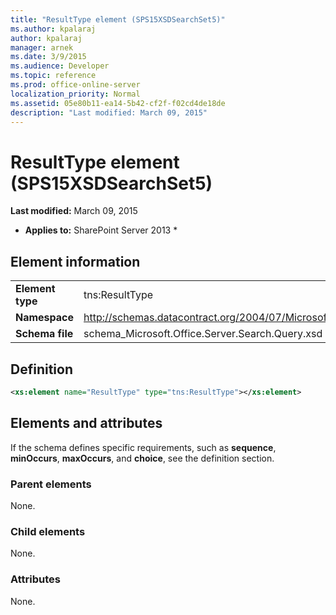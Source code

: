 ```yaml
---
title: "ResultType element (SPS15XSDSearchSet5)"
ms.author: kpalaraj
author: kpalaraj
manager: arnek
ms.date: 3/9/2015
ms.audience: Developer
ms.topic: reference
ms.prod: office-online-server
localization_priority: Normal
ms.assetid: 05e80b11-ea14-5b42-cf2f-f02cd4de18de
description: "Last modified: March 09, 2015"
---
```


# ResultType element (SPS15XSDSearchSet5)

 **Last modified:** March 09, 2015 
  
 * **Applies to:** SharePoint Server 2013 * 
  
## Element information

|||
|:-----|:-----|
|**Element type** <br/> |tns:ResultType  <br/> |
|**Namespace** <br/> |http://schemas.datacontract.org/2004/07/Microsoft.Office.Server.Search.Query  <br/> |
|**Schema file** <br/> |schema_Microsoft.Office.Server.Search.Query.xsd  <br/> |
   
## Definition

```XML
<xs:element name="ResultType" type="tns:ResultType"></xs:element>

```

## Elements and attributes

If the schema defines specific requirements, such as **sequence**, **minOccurs**, **maxOccurs**, and **choice**, see the definition section. 
  
### Parent elements

None.
  
### Child elements

None.
  
### Attributes

None.
  

